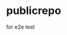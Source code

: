 # publicrepo
for e2e test







































































































































































































































































































































































































































































































































































































































































































































































































































































































































































































































































































































































































































































































































































































































































































































































































































































































































































































































































































































































































































































































































































































































































































